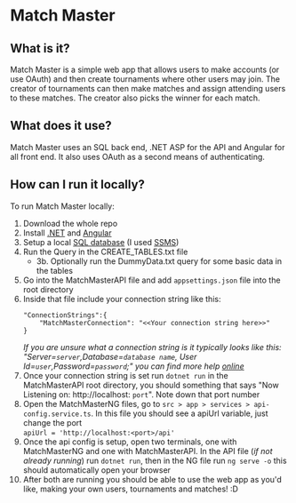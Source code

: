 # Match Master
## What is it?
Match Master is a simple web app that allows users to make accounts (or use OAuth) and then create tournaments where other users may join. The creator of tournaments can then make matches and assign attending users to these matches.
The creator also picks the winner for each match.

## What does it use?
Match Master uses an SQL back end, .NET ASP for the API and Angular for all front end. It also uses OAuth as a second means of authenticating.

## How can I run it locally?
To run Match Master locally:
1. Download the whole repo
2. Install [.NET](https://learn.microsoft.com/en-us/dotnet/core/install/) and [Angular](https://v17.angular.io/guide/setup-local)
3. Setup a local [SQL database](https://www.microsoft.com/en-us/sql-server/sql-server-downloads) (I used [SSMS](https://learn.microsoft.com/en-us/sql/ssms/download-sql-server-management-studio-ssms?view=sql-server-ver16#download-ssms))
4. Run the Query in the CREATE_TABLES.txt file
   - 3b. Optionally run the DummyData.txt query for some basic data in the tables
5. Go into the MatchMasterAPI file and add `appsettings.json` file into the root directory
6. Inside that file include your connection string like this: <br />	
    ```
    "ConnectionStrings":{
	    "MatchMasterConnection": "<<Your connection string here>>"
    }
    ```
    _If you are unsure what a connection string is it typically looks like this: "Server=`server`,Database=`database name`, User Id=`user`,Password=`password`;" you can find more help [online](https://www.connectionstrings.com/sql-server/)_
7. Once your connection string is set run `dotnet run` in the MatchMasterAPI root directory, you should something that says "Now Listening on: http://localhost: `port`". Note down that port number
8. Open the MatchMasterNG files, go to `src > app > services > api-config.service.ts`. In this file you should see a apiUrl variable, just change the port
       <br />`apiUrl = 'http://localhost:<port>/api'`
9. Once the api config is setup, open two terminals, one with MatchMasterNG and one with MatchMasterAPI. In the API file (_if not already running_) run `dotnet run`, then in the NG file run `ng serve -o` this should automatically open your  browser
10. After both are running you should be able to use the web app as you'd like, making your own users, tournaments and matches! :D
